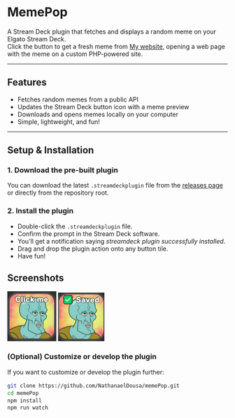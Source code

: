 # MemePop

A Stream Deck plugin that fetches and displays a random meme on your Elgato Stream Deck.  
Click the button to get a fresh meme from [My website](https://memetrigger.nathanaeldousa.com), opening a web page with the meme on a custom PHP-powered site.

---

## Features

- Fetches random memes from a public API
- Updates the Stream Deck button icon with a meme preview
- Downloads and opens memes locally on your computer
- Simple, lightweight, and fun!

---

## Setup & Installation

### 1. Download the pre-built plugin

You can download the latest `.streamdeckplugin` file from the [releases page](https://github.com/yourusername/memetrigger/releases) or directly from the repository root.

### 2. Install the plugin

- Double-click the `.streamdeckplugin` file.  
- Confirm the prompt in the Stream Deck software.  
- You'll get a notification saying *streamdeck plugin successfully installed*.  
- Drag and drop the plugin action onto any button tile.  
- Have fun!

## Screenshots
![Voor de klik](screenshots/before-click.png)
![Na de klik](screenshots/after-click.png)


### (Optional) Customize or develop the plugin

If you want to customize or develop the plugin further:

```bash
git clone https://github.com/NathanaelDousa/memePop.git
cd memePop
npm install
npm run watch
